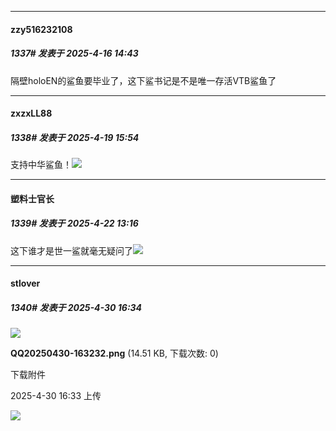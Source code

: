 ﻿
*****

####  zzy516232108  
##### 1337#       发表于 2025-4-16 14:43

隔壁holoEN的鲨鱼要毕业了，这下鲨书记是不是唯一存活VTB鲨鱼了

*****

####  zxzxLL88  
##### 1338#       发表于 2025-4-19 15:54

支持中华鲨鱼！<img src="https://static.stage1st.com/image/smiley/face2017/057.png" referrerpolicy="no-referrer">

*****

####  塑料士官长  
##### 1339#       发表于 2025-4-22 13:16

这下谁才是世一鲨就毫无疑问了<img src="https://static.stage1st.com/image/smiley/face2017/059.png" referrerpolicy="no-referrer">

*****

####  stlover  
##### 1340#       发表于 2025-4-30 16:34

<img src="https://img.stage1st.com/forum/202504/30/163327wwc9v99ubzvb00fk.png" referrerpolicy="no-referrer">

<strong>QQ20250430-163232.png</strong> (14.51 KB, 下载次数: 0)

下载附件

2025-4-30 16:33 上传

<img src="https://static.stage1st.com/image/smiley/face2017/187.png" referrerpolicy="no-referrer">

